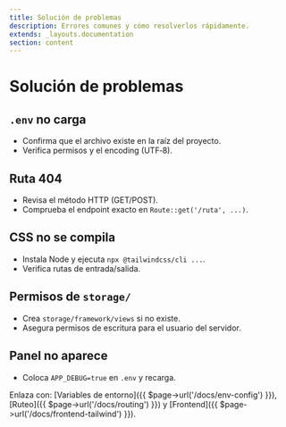 ```yaml
---
title: Solución de problemas
description: Errores comunes y cómo resolverlos rápidamente.
extends: _layouts.documentation
section: content
---
```


# Solución de problemas

## `.env` no carga

- Confirma que el archivo existe en la raíz del proyecto.
- Verifica permisos y el encoding (UTF‑8).

## Ruta 404

- Revisa el método HTTP (GET/POST).
- Comprueba el endpoint exacto en `Route::get('/ruta', ...)`.

## CSS no se compila

- Instala Node y ejecuta `npx @tailwindcss/cli ...`.
- Verifica rutas de entrada/salida.

## Permisos de `storage/`

- Crea `storage/framework/views` si no existe.
- Asegura permisos de escritura para el usuario del servidor.

## Panel no aparece

- Coloca `APP_DEBUG=true` en `.env` y recarga.

Enlaza con: [Variables de entorno]({{ $page->url('/docs/env-config') }}), [Ruteo]({{ $page->url('/docs/routing') }}) y [Frontend]({{ $page->url('/docs/frontend-tailwind') }}).

